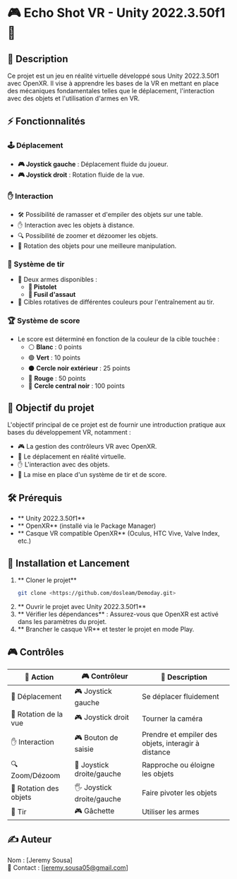 # 🎮 Echo Shot VR - Unity 2022.3.50f1 🚀

## 📌 Description
Ce projet est un jeu en réalité virtuelle développé sous Unity 2022.3.50f1 avec OpenXR. Il vise à apprendre les bases de la VR en mettant en place des mécaniques fondamentales telles que le déplacement, l'interaction avec des objets et l'utilisation d'armes en VR.

## ⚡ Fonctionnalités
### 🕹️ Déplacement
- **🎮 Joystick gauche** : Déplacement fluide du joueur.
- **🎮 Joystick droit** : Rotation fluide de la vue.

### ✋ Interaction
- 🛠️ Possibilité de ramasser et d'empiler des objets sur une table.
- ✋ Interaction avec les objets à distance.
- 🔍 Possibilité de zoomer et dézoomer les objets.
- 🔄 Rotation des objets pour une meilleure manipulation.

### 🎯 Système de tir
- 🔫 Deux armes disponibles :
  - **🔫 Pistolet**
  - **🔫 Fusil d'assaut**
- 🎯 Cibles rotatives de différentes couleurs pour l'entraînement au tir.

### 🏆 Système de score
- Le score est déterminé en fonction de la couleur de la cible touchée :
  - ⚪ **Blanc** : 0 points
  - 🟢 **Vert** : 10 points
  - ⚫ **Cercle noir extérieur** : 25 points
  - 🔴 **Rouge** : 50 points
  - 🎯 **Cercle central noir** : 100 points

## 🎯 Objectif du projet
L'objectif principal de ce projet est de fournir une introduction pratique aux bases du développement VR, notamment :
- 🎮 La gestion des contrôleurs VR avec OpenXR.
- 🚶 Le déplacement en réalité virtuelle.
- ✋ L'interaction avec des objets.
- 🔫 La mise en place d'un système de tir et de score.

## 🛠️ Prérequis
- ** Unity 2022.3.50f1**
- ** OpenXR** (installé via le Package Manager)
- ** Casque VR compatible OpenXR** (Oculus, HTC Vive, Valve Index, etc.)

## 🚀 Installation et Lancement
1. ** Cloner le projet**
   ```bash
   git clone <https://github.com/dosleam/Demoday.git>
   ```
2. ** Ouvrir le projet avec Unity 2022.3.50f1**
3. ** Vérifier les dépendances** : Assurez-vous que OpenXR est activé dans les paramètres du projet.
4. ** Brancher le casque VR** et tester le projet en mode Play.

## 🎮 Contrôles
| 🎯 Action | 🎮 Contrôleur | 📝 Description |
|--------|------------|-------------|
| 🚶 Déplacement | 🎮 Joystick gauche | Se déplacer fluidement |
| 🔄 Rotation de la vue | 🎮 Joystick droit | Tourner la caméra |
| ✋ Interaction | 🎮 Bouton de saisie | Prendre et empiler des objets, interagir à distance |
| 🔍 Zoom/Dézoom | 🔘 Joystick droite/gauche | Rapproche ou éloigne les objets |
| 🔄 Rotation des objets | 🖐️ Joystick droite/gauche | Faire pivoter les objets |
| 🔫 Tir | 🎮 Gâchette | Utiliser les armes |

## ✍️ Auteur
Nom : [Jeremy Sousa]  
📧 Contact : [jeremy.sousa05@gmail.com]

